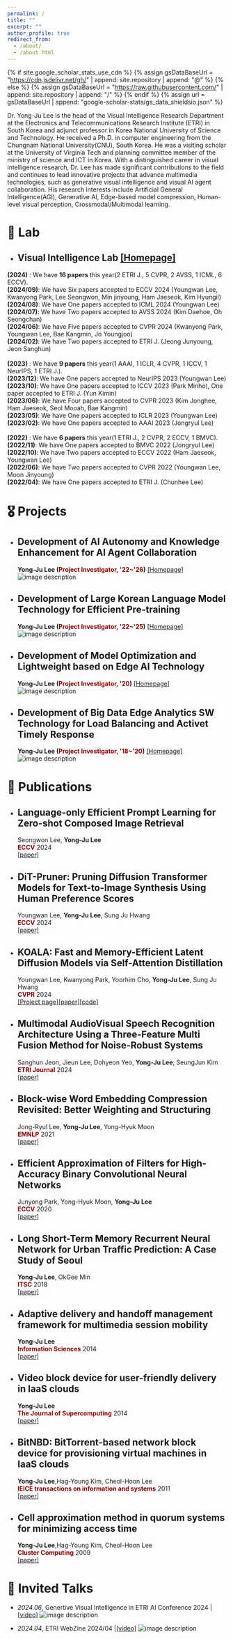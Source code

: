 ```yaml
---
permalink: /
title: ""
excerpt: ""
author_profile: true
redirect_from: 
  - /about/
  - /about.html
---
```


{% if site.google_scholar_stats_use_cdn %}
{% assign gsDataBaseUrl = "https://cdn.jsdelivr.net/gh/" | append: site.repository | append: "@" %}
{% else %}
{% assign gsDataBaseUrl = "https://raw.githubusercontent.com/" | append: site.repository | append: "/" %}
{% endif %}
{% assign url = gsDataBaseUrl | append: "google-scholar-stats/gs_data_shieldsio.json" %}

<span class='anchor' id='about-me'></span>

Dr. Yong-Ju Lee is the head of the Visual Intelligence Research Department at the Electronics and Telecommunications
Research Institute (ETRI) in South Korea and adjunct professor in Korea National University of Science and Technology.
He received a Ph.D. in computer engineering from the Chungnam National University(CNU), South Korea. He was a
visiting scholar at the University of Virginia Tech and planning committee member of the ministry of science and ICT in
Korea. With a distinguished career in visual intelligence research, Dr. Lee has made significant contributions to the field
and continues to lead innovative projects that advance multimedia technologies, such as generative visual intelligence and
visual AI agent collaboration. His research interests include Artificial General Intelligence(AGI), Generative AI, Edge-based model compression, Human-level
visual perception, Crossmodal/Multimodal learning.

# 🎉 Lab
-  ## Visual Intelligence Lab  [[Homepage]](https://etri-visualintelligence.github.io/) <br>
 **(2024)** : We have **16 papers** this year(2 ETRI J., 5 CVPR, 2 AVSS, 1 ICML, 6 ECCV). <br>
 **(2024/09)**: We have Six papers accepted to ECCV 2024 (Youngwan Lee, Kwanyong Park, Lee Seongwon, Min jinyoung, Ham Jaeseok, Kim Hyungil) <br>
 **(2024/08)**: We have One papers accepted to ICML 2024 (Youngwan Lee) <br>
 **(2024/07)**: We have Two papers accepted to AVSS 2024 (Kim Daehoe, Oh Seongchan)<br>
 **(2024/06)**: We have Five papers accepted to CVPR 2024 (Kwanyong Park, Youngwan Lee, Bae Kangmin, Jo Youngjoo) <br>
 **(2024/02)**: We have Two papers accepted to ETRI J. (Jeong Junyoung, Jeon Sanghun) <br><br>
 **(2023)** : We have **9 papers** this year(1 AAAI, 1 ICLR, 4 CVPR, 1 ICCV, 1 NeurIPS, 1 ETRI J.). <br>
 **(2023/12)**: We have One papers accepted to NeurIPS 2023 (Youngwan Lee) <br>
 **(2023/10)**: We have One papers accepted to ICCV 2023 (Park Minho), One paper accepted to ETRI J. (Yun Kimin)<br>
 **(2023/06)**: We have Four papers accepted to CVPR 2023 (Kim Jonghee, Ham Jaeseok, Seol Mooah, Bae Kangmin) <br>
 **(2023/05)**: We have One papers accepted to ICLR 2023 (Youngwan Lee)<br>
 **(2023/02)**: We have One papers accepted to AAAI 2023 (Jongryul Lee) <br><br>
 **(2022)** : We have **6 papers** this year(1 ETRI J., 2 CVPR, 2 ECCV, 1 BMVC). <br>
 **(2022/11)**: We have One papers accepted to BMVC 2022  (Jongryul Lee) <br>
 **(2022/10)**: We have Two papers accepted to ECCV 2022 (Ham Jaeseok, Youngwan Lee)<br>
 **(2022/06)**: We have Two papers accepted to CVPR 2022 (Youngwan Lee, Moon Jinyoung)<br>
 **(2022/04)**: We have One papers accepted to ETRI J. (Chunhee Lee)<br>

  
# 🎖 Projects
-  ## Development of AI Autonomy and Knowledge Enhancement for AI Agent Collaboration <br>
    **Yong-Ju Lee (<span style="color:darkred">Project Investigator, '22~'26</span>)**  [[Homepage]](https://etri-visualintelligence.github.io/clara/)<br>
    ![image description](images//clara.png)

-  ## Development of Large Korean Language Model Technology for Efficient Pre-training <br>
    **Yong-Ju Lee (<span style="color:darkred">Project Investigator, '22~'25</span>)**  [[Homepage]](https://etri-visualintelligence.github.io/crossmodal/)<br>
    ![image description](images//crossmodal.png)
   
-  ## Development of Model Optimization and Lightweight based on Edge AI Technology <br>
    **Yong-Ju Lee (<span style="color:darkred">Project Investigator, '20</span>)** [[Homepage]](https://etri-visualintelligence.github.io/edge/)<br>
   ![image description](images//edge2.png)

-  ## Development of Big Data Edge Analytics SW Technology for Load Balancing and Activet Timely Response <br>
    **Yong-Ju Lee (<span style="color:darkred">Project Investigator, '18~'20</span>)** [[Homepage]](https://etri-edgeanalytics.github.io/docs/)<br>
      ![image description](images//edge1.png)

# 📝 Publications 

-  ## Language-only Efficient Prompt Learning for Zero-shot Composed Image Retrieval <br>
    Seongwon Lee, **Yong-Ju Lee** <br>
   <span style="color:darkred">**ECCV**</span> 2024 <br>
   [[paper]](https://green-fomo.github.io/ECCV2024/program.html)<br>


-  ## DiT-Pruner: Pruning Diffusion Transformer Models for Text-to-Image Synthesis Using Human Preference Scores <br>
    Youngwan Lee, **Yong-Ju Lee**, Sung Ju Hwang <br>
   <span style="color:darkred">**ECCV**</span> 2024 <br>
   [[paper]](https://green-fomo.github.io/ECCV2024/program.html)<br>


-  ## KOALA: Fast and Memory-Efficient Latent Diffusion Models via Self-Attention Distillation <br>
    Youngwan Lee, Kwanyong Park, Yoorhim Cho, **Yong-Ju Lee**, Sung Ju Hwang <br>
   <span style="color:darkred">**CVPR**</span> 2024 <br>
    [[Project page]](https://huggingface.co/spaces/etri-vilab/KOALA)[[paper]](https://arxiv.org/abs/2312.04005)[[code]](https://github.com/youngwanLEE/sdxl-koala)<br>

-  ## Multimodal AudioVisual Speech Recognition Architecture Using a Three-Feature Multi Fusion Method for Noise-Robust Systems <br>
    Sanghun Jeon, Jieun Lee, Dohyeon Yeo, **Yong-Ju Lee**, SeungJun Kim <br>
   <span style="color:darkred">**ETRI Journal**</span> 2024 <br>
   [[paper]](https://onlinelibrary.wiley.com/doi/10.4218/etrij.2023-0266)<br>

-  ## Block-wise Word Embedding Compression Revisited: Better Weighting and Structuring <br>
    Jong-Ryul Lee, **Yong-Ju Lee**, Yong-Hyuk Moon<br>
   <span style="color:darkred">**EMNLP**</span> 2021<br>
   [[paper]](https://aclanthology.org/2021.findings-emnlp.372/)<br>

-  ## Efficient Approximation of Filters for High-Accuracy Binary Convolutional Neural Networks <br>
    Junyong Park, Yong-Hyuk Moon, **Yong-Ju Lee** <br>
   <span style="color:darkred">**ECCV**</span> 2020<br>
   [[paper]](https://link.springer.com/chapter/10.1007/978-3-030-68238-5_6)<br>

-  ## Long Short-Term Memory Recurrent Neural Network for Urban Traffic Prediction: A Case Study of Seoul <br>
   **Yong-Ju Lee**, OkGee Min <br>
   <span style="color:darkred">**ITSC**</span> 2018<br>
   [[paper]](https://ieeexplore.ieee.org/document/8569620)<br>
   
-  ## Adaptive delivery and handoff management framework for multimedia session mobility <br>
   **Yong-Ju Lee** <br>
   <span style="color:darkred">**Information Sciences**</span> 2014<br>
   [[paper]](https://www.sciencedirect.com/science/article/abs/pii/S0020025514001753)<br>
   
-  ## Video block device for user-friendly delivery in IaaS clouds <br>
   **Yong-Ju Lee** <br>
   <span style="color:darkred">**The Journal of Supercomputing**</span> 2014<br>
   [[paper]](https://link.springer.com/article/10.1007/s11227-013-1032-6)<br>
   
-  ## BitNBD: BitTorrent-based network block device for provisioning virtual machines in IaaS clouds <br>
   **Yong-Ju Lee**,Hag-Young Kim, Cheol-Hoon Lee <br>
   <span style="color:darkred">**IEICE transactions on information and systems**</span> 2011<br>
   [[paper]](https://search.ieice.org/bin/summary.php?id=e94-d_1_60)<br>
   
-  ## Cell approximation method in quorum systems for minimizing access time <br>
   **Yong-Ju Lee**,Hag-Young Kim, Cheol-Hoon Lee <br>
   <span style="color:darkred">**Cluster Computing**</span> 2009<br>
   [[paper]](https://link.springer.com/article/10.1007/s10586-009-0097-8)<br>
   
# 💬 Invited Talks
- *2024.06*, Genertive Visual Intelligence in ETRI AI Conference 2024  \|[\[video\]](https://youtu.be/hQmy7vJVNEE?t=13858)
![image description](images//crossmodal-broadcasting.png)

- *2024.04*, ETRI WebZine 2024/04  \|[\[video\]](https://youtu.be/VgLvF5pBqbw?t=9)
![image description](images//etri-webzine2.png)


